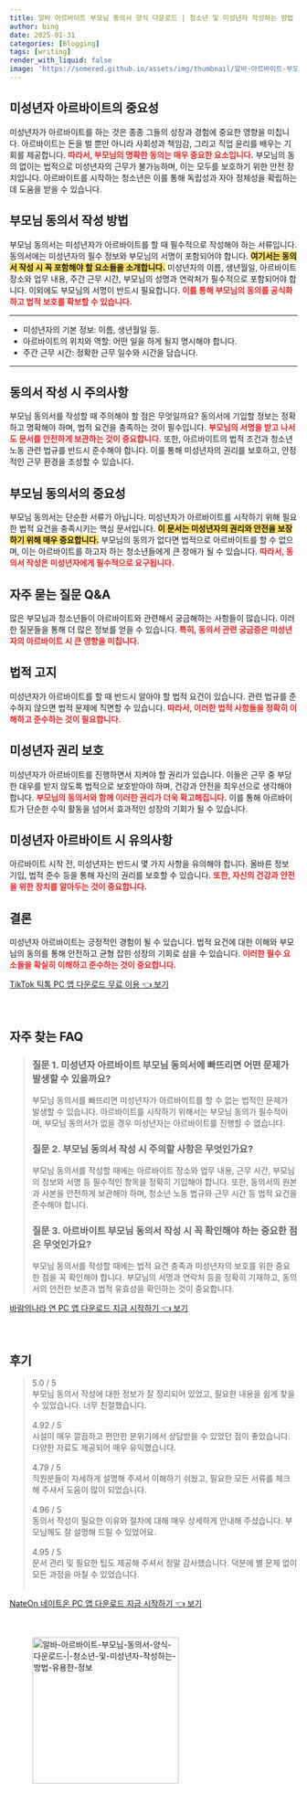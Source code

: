 ```yaml
---
title: 알바 아르바이트 부모님 동의서 양식 다운로드 | 청소년 및 미성년자 작성하는 방법 유용한 정보
author: bing
date: 2025-01-31
categories: [Blogging]
tags: [writing]
render_with_liquid: false
image: 'https://somered.github.io/assets/img/thumbnail/알바-아르바이트-부모님-동의서-양식-다운로드-|-청소년-및-미성년자-작성하는-방법-유용한-정보.webp'
---
```



<h2 id='미성년자 아르바이트의 공정한 근무 환경'>미성년자 아르바이트의 중요성</h2>

<p>미성년자가 아르바이트를 하는 것은 종종 그들의 성장과 경험에 중요한 영향을 미칩니다. 아르바이트는 돈을 벌 뿐만 아니라 사회성과 책임감, 그리고 직업 윤리를 배우는 기회를 제공합니다. <b><span style="color: #ee2323;">따라서, 부모님의 명확한 동의는 매우 중요한 요소입니다.</span></b> 부모님의 동의 없이는 법적으로 미성년자의 근무가 불가능하며, 이는 모두를 보호하기 위한 안전 장치입니다. 아르바이트를 시작하는 청소년은 이를 통해 독립성과 자아 정체성을 확립하는 데 도움을 받을 수 있습니다.</p>

<h2 id='부모님 동의서 작성 방법'>부모님 동의서 작성 방법</h2>

<p>부모님 동의서는 미성년자가 아르바이트를 할 때 필수적으로 작성해야 하는 서류입니다. 동의서에는 미성년자의 필수 정보와 부모님의 서명이 포함되어야 합니다. <b><span style="background-color: #ffe066;">여기서는 동의서 작성 시 꼭 포함해야 할 요소들을 소개합니다.</span></b> 미성년자의 이름, 생년월일, 아르바이트 장소와 업무 내용, 주간 근무 시간, 부모님의 성명과 연락처가 필수적으로 포함되어야 합니다. 이외에도 부모님의 서명이 반드시 필요합니다. <b><span style="color: #ee2323;">이를 통해 부모님의 동의를 공식화하고 법적 보호를 확보할 수 있습니다.</span></b></p>

<hr />

<ul>
    <li>미성년자의 기본 정보: 이름, 생년월일 등.</li>
    <li>아르바이트의 위치와 역할: 어떤 일을 하게 될지 명시해야 합니다.</li>
    <li>주간 근무 시간: 정확한 근무 일수와 시간을 담습니다.</li>
</ul>

<hr />

<h2 id='동의서 작성 시 주의사항'>동의서 작성 시 주의사항</h2>

<p>부모님 동의서를 작성할 때 주의해야 할 점은 무엇일까요? 동의서에 기입할 정보는 정확하고 명확해야 하며, 법적 요건을 충족하는 것이 필수입니다. <b><span style="color: #ee2323;">부모님의 서명을 받고 나서도 문서를 안전하게 보관하는 것이 중요합니다.</span></b> 또한, 아르바이트의 법적 조건과 청소년 노동 관련 법규를 반드시 준수해야 합니다. 이를 통해 미성년자의 권리를 보호하고, 안정적인 근무 환경을 조성할 수 있습니다.</p>

<h2 id='부모님 동의서의 중요성'>부모님 동의서의 중요성</h2>

<p>부모님 동의서는 단순한 서류가 아닙니다. 미성년자가 아르바이트를 시작하기 위해 필요한 법적 요건을 충족시키는 핵심 문서입니다. <b><span style="background-color: #ffe066;">이 문서는 미성년자의 권리와 안전을 보장하기 위해 매우 중요합니다.</span></b> 부모님의 동의가 없다면 법적으로 아르바이트를 할 수 없으며, 이는 아르바이트를 하고자 하는 청소년들에게 큰 장애가 될 수 있습니다. <b><span style="color: #ee2323;">따라서, 동의서 작성은 미성년자에게 필수적으로 요구됩니다.</span></b></p>

<h2 id='자주 묻는 질문 Q&A'>자주 묻는 질문 Q&A</h2>

<p>많은 부모님과 청소년들이 아르바이트와 관련해서 궁금해하는 사항들이 많습니다. 이러한 질문들을 통해 더 많은 정보를 얻을 수 있습니다. <b><span style="color: #ee2323;">특히, 동의서 관련 궁금증은 미성년자의 아르바이트 시 큰 영향을 미칩니다.</span></b></p>

<h2 id='미성년자 아르바이트의 법적 고지'>법적 고지</h2>

<p>미성년자가 아르바이트를 할 때 반드시 알아야 할 법적 요건이 있습니다. 관련 법규를 준수하지 않으면 법적 문제에 직면할 수 있습니다. <b><span style="color: #ee2323;">따라서, 이러한 법적 사항들을 정확히 이해하고 준수하는 것이 필요합니다.</span></b></p>

<h2 id='미성년자 아르바이트의 권리 보호'>미성년자 권리 보호</h2>

<p>미성년자가 아르바이트를 진행하면서 지켜야 할 권리가 있습니다. 이들은 근무 중 부당한 대우를 받지 않도록 법적으로 보호받아야 하며, 건강과 안전을 최우선으로 생각해야 합니다. <b><span style="color: #ee2323;">부모님의 동의서와 함께 이러한 권리가 더욱 확고해집니다.</span></b> 이를 통해 아르바이트가 단순한 수익 활동을 넘어서 효과적인 성장의 기회가 될 수 있습니다.</p>

<h2 id='미성년자 아르바이트 시 유의사항'>미성년자 아르바이트 시 유의사항</h2>

<p>아르바이트 시작 전, 미성년자는 반드시 몇 가지 사항을 유의해야 합니다. 올바른 정보 기입, 법적 준수 등을 통해 자신의 권리를 보호할 수 있습니다. <b><span style="color: #ee2323;">또한, 자신의 건강과 안전을 위한 장치를 알아두는 것이 중요합니다.</span></b></p>

<h2 id='결론'>결론</h2>

<p>미성년자 아르바이트는 긍정적인 경험이 될 수 있습니다. 법적 요건에 대한 이해와 부모님의 동의를 통해 안전하고 균형 잡힌 성장의 기회로 삼을 수 있습니다. <b><span style="color: #ee2323;">이러한 필수 요소들을 확실히 이해하고 준수하는 것이 중요합니다.</span></b></p>


<p><a class="click-button" title="TikTok 틱톡 PC 앱 다운로드 무료 이용" href="https://somered.github.io/posts/TikTok-%ED%8B%B1%ED%86%A1-PC-%EC%95%B1-%EB%8B%A4%EC%9A%B4%EB%A1%9C%EB%93%9C-%EB%AC%B4%EB%A3%8C-%EC%9D%B4%EC%9A%A9/" rel="dofollow">TikTok 틱톡 PC 앱 다운로드 무료 이용 👈 보기</a></p><br>
<h2 id='자주_찾는_FAQ'>자주 찾는 FAQ</h2>
<div itemscope="" itemtype="https://schema.org/FAQPage"> 
<blockquote> 
<div itemscope="" itemprop="mainEntity" itemtype="https://schema.org/Question"> 
<h3 itemprop="name">질문 1. 미성년자 아르바이트 부모님 동의서에 빠뜨리면 어떤 문제가 발생할 수 있을까요?</h3> 
<div itemscope="" itemprop="acceptedAnswer" itemtype="https://schema.org/Answer"> 
<span itemprop="text"> 
<p>부모님 동의서를 빠뜨리면 미성년자가 아르바이트를 할 수 없는 법적인 문제가 발생할 수 있습니다. 아르바이트를 시작하기 위해서는 부모님 동의가 필수적이며, 부모님 동의서가 없을 경우 미성년자는 아르바이트를 진행할 수 없습니다.</p> 
</span> 
</div> 
</div> 

<div itemscope="" itemprop="mainEntity" itemtype="https://schema.org/Question"> 
<h3 itemprop="name">질문 2. 부모님 동의서 작성 시 주의할 사항은 무엇인가요?</h3> 
<div itemscope="" itemprop="acceptedAnswer" itemtype="https://schema.org/Answer"> 
<span itemprop="text"> 
<p>부모님 동의서를 작성할 때에는 아르바이트 장소와 업무 내용, 근무 시간, 부모님의 정보와 서명 등 필수적인 항목을 정확히 기입해야 합니다. 또한, 동의서의 원본과 사본을 안전하게 보관해야 하며, 청소년 노동 법규와 근무 시간 등 법적 요건을 준수해야 합니다.</p> 
</span> 
</div> 
</div> 

<div itemscope="" itemprop="mainEntity" itemtype="https://schema.org/Question"> 
<h3 itemprop="name">질문 3. 아르바이트 부모님 동의서 작성 시 꼭 확인해야 하는 중요한 점은 무엇인가요?</h3> 
<div itemscope="" itemprop="acceptedAnswer" itemtype="https://schema.org/Answer"> 
<span itemprop="text"> 
<p>부모님 동의서를 작성할 때에는 법적 요건 충족과 미성년자의 보호를 위한 중요한 점을 꼭 확인해야 합니다. 부모님의 서명과 연락처 등을 정확히 기재하고, 동의서의 안전한 보존과 법적 유효성을 확인하는 것이 중요합니다.</p> 
</span> 
</div> 
</div> 
</blockquote> 
</div>
<p><a class="click-button" title="바람의나라 연 PC 앱 다운로드 지금 시작하기" href="https://somered.github.io/posts/%EB%B0%94%EB%9E%8C%EC%9D%98%EB%82%98%EB%9D%BC-%EC%97%B0-PC-%EC%95%B1-%EB%8B%A4%EC%9A%B4%EB%A1%9C%EB%93%9C-%EC%A7%80%EA%B8%88-%EC%8B%9C%EC%9E%91%ED%95%98%EA%B8%B0/" rel="dofollow">바람의나라 연 PC 앱 다운로드 지금 시작하기 👈 보기</a></p><br>
<h2 id='후기'>후기</h2>
<div itemscope itemtype="https://schema.org/Product">
  <blockquote>
  <div itemprop="review" itemscope itemtype="https://schema.org/Review">
      <div itemprop="reviewRating" itemscope itemtype="https://schema.org/Rating"> <span itemprop="ratingValue">5.0</span> / <span itemprop="bestRating">5</span> </div>
      <span itemprop="reviewBody">부모님 동의서 작성에 대한 정보가 잘 정리되어 있었고, 필요한 내용을 쉽게 찾을 수 있었습니다. 너무 친절했습니다.</span>
  </div>
  <br>
  <div itemprop="review" itemscope itemtype="https://schema.org/Review">
      <div itemprop="reviewRating" itemscope itemtype="https://schema.org/Rating"> <span itemprop="ratingValue">4.92</span> / <span itemprop="bestRating">5</span> </div>
      <span itemprop="reviewBody">시설이 매우 깔끔하고 편안한 분위기에서 상담받을 수 있었던 점이 좋았습니다. 다양한 자료도 제공되어 매우 유익했습니다.</span>
  </div>
  <br>
  <div itemprop="review" itemscope itemtype="https://schema.org/Review">
      <div itemprop="reviewRating" itemscope itemtype="https://schema.org/Rating"> <span itemprop="ratingValue">4.79</span> / <span itemprop="bestRating">5</span> </div>
      <span itemprop="reviewBody">직원분들이 자세하게 설명해 주셔서 이해하기 쉬웠고, 필요한 모든 서류를 체크해 주셔서 도움이 많이 되었습니다.</span>
  </div>
  <br>
  <div itemprop="review" itemscope itemtype="https://schema.org/Review">
      <div itemprop="reviewRating" itemscope itemtype="https://schema.org/Rating"> <span itemprop="ratingValue">4.96</span> / <span itemprop="bestRating">5</span> </div>
      <span itemprop="reviewBody">동의서 작성이 필요한 이유와 절차에 대해 매우 상세하게 안내해 주셨습니다. 부모님께도 잘 설명해 드릴 수 있었어요.</span>
  </div>
  <br>
  <div itemprop="review" itemscope itemtype="https://schema.org/Review">
      <div itemprop="reviewRating" itemscope itemtype="https://schema.org/Rating"> <span itemprop="ratingValue">4.95</span> / <span itemprop="bestRating">5</span> </div>
      <span itemprop="reviewBody">문서 관리 및 필요한 팁도 제공해 주셔서 정말 감사했습니다. 덕분에 별 문제 없이 모든 과정을 마칠 수 있었습니다.</span>
  </div>
  <br>
  </blockquote>
</div>
<p><a class="click-button" title="NateOn 네이트온 PC 앱 다운로드 지금 시작하기" href="https://somered.github.io/posts/NateOn-%EB%84%A4%EC%9D%B4%ED%8A%B8%EC%98%A8-PC-%EC%95%B1-%EB%8B%A4%EC%9A%B4%EB%A1%9C%EB%93%9C-%EC%A7%80%EA%B8%88-%EC%8B%9C%EC%9E%91%ED%95%98%EA%B8%B0/" rel="dofollow">NateOn 네이트온 PC 앱 다운로드 지금 시작하기 👈 보기</a></p><br>
<figure class="image"><img src="https://somered.github.io/assets/img/thumbnail/알바-아르바이트-부모님-동의서-양식-다운로드-|-청소년-및-미성년자-작성하는-방법-유용한-정보.webp" alt="알바-아르바이트-부모님-동의서-양식-다운로드-|-청소년-및-미성년자-작성하는-방법-유용한-정보" width="256" height="256"></figure>